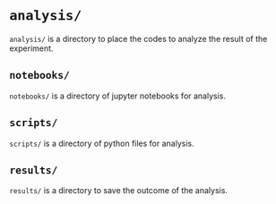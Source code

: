 # `analysis/`
`analysis/` is a directory to place the codes to analyze the result of the experiment.

## `notebooks/`
`notebooks/` is a directory of jupyter notebooks for analysis.

## `scripts/`
`scripts/` is a directory of python files for analysis.

## `results/`
`results/` is a directory to save the outcome of the analysis.
